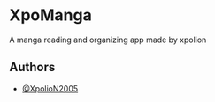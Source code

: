 # XpoManga

A manga reading and organizing app made by xpolion

## Authors

- [@XpolioN2005](https://www.github.com/XpolioN2005)


